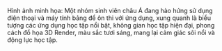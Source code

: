 Hình ảnh minh họa: Một nhóm sinh viên châu Á đang hào hứng sử dụng điện thoại và máy tính bảng để ôn thi với ứng dụng, xung quanh là biểu tượng các ứng dụng học tập nổi bật, không gian học tập hiện đại, phong cách đồ họa 3D Render, màu sắc tươi sáng, mang lại cảm giác sôi nổi và động lực học tập.